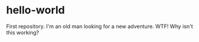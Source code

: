 # hello-world
First repository.
I'm an old man looking for a new adventure.
WTF! Why isn't this working?
